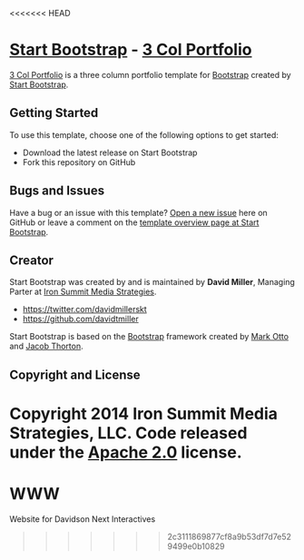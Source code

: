 <<<<<<< HEAD
# [Start Bootstrap](http://startbootstrap.com/) - [3 Col Portfolio](http://startbootstrap.com/template-overviews/3-col-portfolio/)

[3 Col Portfolio](http://startbootstrap.com/template-overviews/3-col-portfolio/) is a three column portfolio template for [Bootstrap](http://getbootstrap.com/) created by [Start Bootstrap](http://startbootstrap.com/).

## Getting Started

To use this template, choose one of the following options to get started:
* Download the latest release on Start Bootstrap
* Fork this repository on GitHub

## Bugs and Issues

Have a bug or an issue with this template? [Open a new issue](https://github.com/IronSummitMedia/startbootstrap-3-col-portfolio/issues) here on GitHub or leave a comment on the [template overview page at Start Bootstrap](http://startbootstrap.com/template-overviews/3-col-portfolio/).

## Creator

Start Bootstrap was created by and is maintained by **David Miller**, Managing Parter at [Iron Summit Media Strategies](http://www.ironsummitmedia.com/).

* https://twitter.com/davidmillerskt
* https://github.com/davidtmiller

Start Bootstrap is based on the [Bootstrap](http://getbootstrap.com/) framework created by [Mark Otto](https://twitter.com/mdo) and [Jacob Thorton](https://twitter.com/fat).

## Copyright and License

Copyright 2014 Iron Summit Media Strategies, LLC. Code released under the [Apache 2.0](https://github.com/IronSummitMedia/startbootstrap-3-col-portfolio/blob/gh-pages/LICENSE) license.
=======
# WWW
Website for Davidson Next Interactives
>>>>>>> 2c3111869877cf8a9b53df7d7e529499e0b10829
